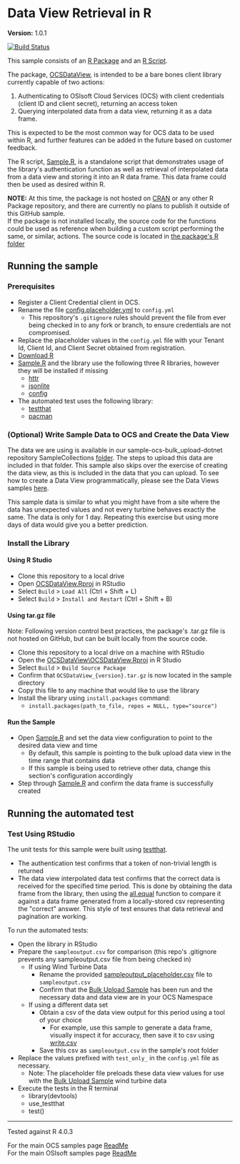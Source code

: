 # Data View Retrieval in R

**Version:** 1.0.1

[![Build Status](https://dev.azure.com/osieng/engineering/_apis/build/status/product-readiness/osisoft.sample-ocs-data_views_r-r?branchName=main)](https://dev.azure.com/osieng/engineering/_build/latest?definitionId=3168&branchName=main)

This sample consists of an [R Package](OCSDataView) and an [R Script](Sample.R). 

The package, [OCSDataView](OCSDataView), is intended to be a bare bones client library currently capable of two actions:
  1. Authenticating to OSIsoft Cloud Services (OCS) with client credentials (client ID and client secret), returning an access token
  1. Querying interpolated data from a data view, returning it as a data frame. 
  
This is expected to be the most common way for OCS data to be used within R, and further features can be added in the future based on customer feedback.

The R script, [Sample.R](Sample.R), is a standalone script that demonstrates usage of the library's authentication function as well as retrieval of interpolated data from a data view and storing it into an R data frame. This data frame could then be used as desired within R.

**NOTE:** At this time, the package is not hosted on [CRAN](https://cran.r-project.org/) or any other R Package repository, and there are currently no plans to publish it outside of this GitHub sample.  
If the package is not installed locally, the source code for the functions could be used as reference when building a custom script performing the same, or similar, actions. The source code is located in [the package's R folder](OCSDataView\R)

## Running the sample

### Prerequisites

- Register a Client Credential client in OCS.
- Rename the file [config.placeholder.yml](config.placeholder.yml) to `config.yml`
  - This repository's `.gitignore` rules should prevent the file from ever being checked in to any fork or branch, to ensure credentials are not compromised.
- Replace the placeholder values in the `config.yml` file with your Tenant Id, Client Id, and Client Secret obtained from registration.
- [Download R](https://cran.r-project.org/mirrors.html)
- [Sample.R](Sample.R) and the library use the following three R libraries, however they will be installed if missing
  - [httr](https://cran.r-project.org/web/packages/httr/index.html)
  - [jsonlite](https://cran.r-project.org/web/packages/jsonlite/index.html)
  - [config](https://cran.r-project.org/web/packages/config/index.html)
- The automated test uses the following library:
  - [testthat](https://cran.r-project.org/web/packages/testthat/index.html)
  - [pacman](https://cran.r-project.org/web/packages/pacman/index.html)

### (Optional) Write Sample Data to OCS and Create the Data View
The data we are using is available in our sample-ocs-bulk_upload-dotnet repository SampleCollections [folder](https://github.com/osisoft/sample-ocs-bulk_upload-dotnet/tree/master/SampleCollections/DataViewWind). The steps to upload this data are included in that folder. This sample also skips over the exercise of creating the data view, as this is included in the data that you can upload. To see how to create a Data View programmatically, please see the Data Views samples [here](https://github.com/osisoft/OSI-Samples-OCS/blob/master/docs/DATA_VIEWS_README.md).

This sample data is similar to what you might have from a site where the data has unexpected values and not every turbine behaves exactly the same. The data is only for 1 day. Repeating this exercise but using more days of data would give you a better prediction.

### Install the Library

#### Using R Studio
- Clone this repository to a local drive
- Open [OCSDataView.Rproj](OCSDataView\OCSDataView.Rproj) in RStudio
- Select `Build` > `Load All` (Ctrl + Shift + L)
- Select `Build` > `Install and Restart` (Ctrl + Shift + B)

#### Using tar.gz file
Note: Following version control best practices, the package's .tar.gz file is not hosted on GitHub, but can be built locally from the source code.
- Clone this repository to a local drive on a machine with RStudio
- Open the [OCSDataView\OCSDataView.Rproj](OCSDataView\OCSDataView.Rproj) in R Studio
- Select `Build` > `Build Source Package`
- Confirm that `OCSDataView_{version}.tar.gz` is now located in the sample directory
- Copy this file to any machine that would like to use the library
- Install the library using `install.packages` command:
  - `install.packages(path_to_file, repos = NULL, type="source")`


#### Run the Sample
- Open [Sample.R](Sample.R) and set the data view configuration to point to the desired data view and time
  - By default, this sample is pointing to the bulk upload data view in the time range that contains data
  - If this sample is being used to retrieve other data, change this section's configuration accordingly
- Step through [Sample.R](Sample.R) and confirm the data frame is successfully created

## Running the automated test

### Test Using RStudio

The unit tests for this sample were built using [testthat](https://cran.r-project.org/web/packages/testthat/index.html).
- The authentication test confirms that a token of non-trivial length is returned
- The data view interpolated data test confirms that the correct data is received for the specified time period. This is done by obtaining the data frame from the library, then using the [all.equal](https://www.rdocumentation.org/packages/base/versions/3.6.2/topics/all.equal) function to compare it against a data frame generated from a locally-stored csv representing the "correct" answer. This style of test ensures that data retrieval and pagination are working.

To run the automated tests:
- Open the library in RStudio
- Prepare the `sampleoutput.csv` for comparison (this repo's .gitignore prevents any sampleoutput.csv file from being checked in)
  - If using Wind Turbine Data
    - Rename the provided [sampleoutput_placeholder.csv](sampleoutput_placeholder.csv) file to `sampleoutput.csv`
    - Confirm that the [Bulk Upload Sample](https://github.com/osisoft/sample-ocs-bulk_upload-dotnet) has been run and the necessary data and data view are in your OCS Namespace
  - If using a different data set
    - Obtain a csv of the data view output for this period using a tool of your choice
      - For example, use this sample to generate a data frame, visually inspect it for accuracy, then save it to csv using [write.csv](https://www.rdocumentation.org/packages/AlphaPart/versions/0.8.1/topics/write.csv)
    - Save this csv as `sampleoutput.csv` in the sample's root folder
- Replace the values prefixed with `test_only_` in the `config.yml` file as necessary.
  - Note: The placeholder file preloads these data view values for use with the [Bulk Upload Sample](https://github.com/osisoft/sample-ocs-bulk_upload-dotnet) wind turbine data
- Execute the tests in the R terminal
  - library(devtools)
  - use_testthat
  - test()

---

Tested against R 4.0.3

For the main OCS samples page [ReadMe](https://github.com/osisoft/OSI-Samples-OCS)  
For the main OSIsoft samples page [ReadMe](https://github.com/osisoft/OSI-Samples)
